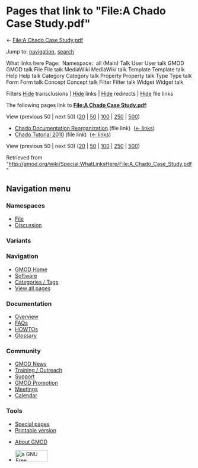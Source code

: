 <div id="mw-page-base" class="noprint">

</div>

<div id="mw-head-base" class="noprint">

</div>

<div id="content" class="mw-body" role="main">

<span id="top"></span>

<div id="mw-js-message" style="display:none;">

</div>



# <span dir="auto">Pages that link to "File:A Chado Case Study.pdf"</span>

<div id="bodyContent">

<div id="contentSub">

← [File:A Chado Case
Study.pdf](/wiki/File:A_Chado_Case_Study.pdf "File:A Chado Case Study.pdf")

</div>

<div id="jump-to-nav" class="mw-jump">

Jump to: [navigation](#mw-navigation), [search](#p-search)

</div>

<div id="mw-content-text">

What links here Page:  Namespace:  all (Main) Talk User User talk GMOD
GMOD talk File File talk MediaWiki MediaWiki talk Template Template talk
Help Help talk Category Category talk Property Property talk Type Type
talk Form Form talk Concept Concept talk Filter Filter talk Widget
Widget talk

Filters
[Hide](/mediawiki/index.php?title=Special:WhatLinksHere/File:A_Chado_Case_Study.pdf&hidetrans=1 "Special:WhatLinksHere/File:A Chado Case Study.pdf")
transclusions \|
[Hide](/mediawiki/index.php?title=Special:WhatLinksHere/File:A_Chado_Case_Study.pdf&hidelinks=1 "Special:WhatLinksHere/File:A Chado Case Study.pdf")
links \|
[Hide](/mediawiki/index.php?title=Special:WhatLinksHere/File:A_Chado_Case_Study.pdf&hideredirs=1 "Special:WhatLinksHere/File:A Chado Case Study.pdf")
redirects \|
[Hide](/mediawiki/index.php?title=Special:WhatLinksHere/File:A_Chado_Case_Study.pdf&hideimages=1 "Special:WhatLinksHere/File:A Chado Case Study.pdf")
file links

The following pages link to **[File:A Chado Case
Study.pdf](/wiki/File:A_Chado_Case_Study.pdf "File:A Chado Case Study.pdf")**:

View (previous 50 \| next 50)
([20](/mediawiki/index.php?title=Special:WhatLinksHere/File:A_Chado_Case_Study.pdf&limit=20 "Special:WhatLinksHere/File:A Chado Case Study.pdf")
\|
[50](/mediawiki/index.php?title=Special:WhatLinksHere/File:A_Chado_Case_Study.pdf&limit=50 "Special:WhatLinksHere/File:A Chado Case Study.pdf")
\|
[100](/mediawiki/index.php?title=Special:WhatLinksHere/File:A_Chado_Case_Study.pdf&limit=100 "Special:WhatLinksHere/File:A Chado Case Study.pdf")
\|
[250](/mediawiki/index.php?title=Special:WhatLinksHere/File:A_Chado_Case_Study.pdf&limit=250 "Special:WhatLinksHere/File:A Chado Case Study.pdf")
\|
[500](/mediawiki/index.php?title=Special:WhatLinksHere/File:A_Chado_Case_Study.pdf&limit=500 "Special:WhatLinksHere/File:A Chado Case Study.pdf"))

- [Chado Documentation
  Reorganization](/wiki/Chado_Documentation_Reorganization "Chado Documentation Reorganization")
  (file link) ‎ <span class="mw-whatlinkshere-tools">([←
  links](/mediawiki/index.php?title=Special:WhatLinksHere&target=Chado+Documentation+Reorganization "Special:WhatLinksHere"))</span>
- [Chado Tutorial 2010](/wiki/Chado_Tutorial_2010 "Chado Tutorial 2010")
  (file link) ‎ <span class="mw-whatlinkshere-tools">([←
  links](/mediawiki/index.php?title=Special:WhatLinksHere&target=Chado+Tutorial+2010 "Special:WhatLinksHere"))</span>

View (previous 50 \| next 50)
([20](/mediawiki/index.php?title=Special:WhatLinksHere/File:A_Chado_Case_Study.pdf&limit=20 "Special:WhatLinksHere/File:A Chado Case Study.pdf")
\|
[50](/mediawiki/index.php?title=Special:WhatLinksHere/File:A_Chado_Case_Study.pdf&limit=50 "Special:WhatLinksHere/File:A Chado Case Study.pdf")
\|
[100](/mediawiki/index.php?title=Special:WhatLinksHere/File:A_Chado_Case_Study.pdf&limit=100 "Special:WhatLinksHere/File:A Chado Case Study.pdf")
\|
[250](/mediawiki/index.php?title=Special:WhatLinksHere/File:A_Chado_Case_Study.pdf&limit=250 "Special:WhatLinksHere/File:A Chado Case Study.pdf")
\|
[500](/mediawiki/index.php?title=Special:WhatLinksHere/File:A_Chado_Case_Study.pdf&limit=500 "Special:WhatLinksHere/File:A Chado Case Study.pdf"))

</div>

<div class="printfooter">

Retrieved from
"<http://gmod.org/wiki/Special:WhatLinksHere/File:A_Chado_Case_Study.pdf>"

</div>

<div id="catlinks" class="catlinks catlinks-allhidden">

</div>

<div class="visualClear">

</div>

</div>

</div>

<div id="mw-navigation">

## Navigation menu

<div id="mw-head">



<div id="left-navigation">

<div id="p-namespaces" class="vectorTabs" role="navigation"
aria-labelledby="p-namespaces-label">

### Namespaces

- <span id="ca-nstab-image"><a href="/wiki/File:A_Chado_Case_Study.pdf" accesskey="c"
  title="View the file page [c]">File</a></span>
- <span id="ca-talk"><a
  href="/mediawiki/index.php?title=File_talk:A_Chado_Case_Study.pdf&amp;action=edit&amp;redlink=1"
  accesskey="t"
  title="Discussion about the content page [t]">Discussion</a></span>

</div>

<div id="p-variants" class="vectorMenu emptyPortlet" role="navigation"
aria-labelledby="p-variants-label">

### 

### Variants[](#)

<div class="menu">

</div>

</div>

</div>

<div id="right-navigation">





</div>



</div>

</div>

</div>

<div id="mw-panel">

<div id="p-logo" role="banner">

<a href="/wiki/Main_Page"
style="background-image: url(http://gmod.org/images/GMOD-cogs.png);"
title="Visit the main page"></a>

</div>

<div id="p-Navigation" class="portal" role="navigation"
aria-labelledby="p-Navigation-label">

### Navigation

<div class="body">

- <span id="n-GMOD-Home">[GMOD Home](/wiki/Main_Page)</span>
- <span id="n-Software">[Software](/wiki/GMOD_Components)</span>
- <span id="n-Categories-.2F-Tags">[Categories /
  Tags](/wiki/Categories)</span>
- <span id="n-View-all-pages">[View all
  pages](/wiki/Special:AllPages)</span>

</div>

</div>

<div id="p-Documentation" class="portal" role="navigation"
aria-labelledby="p-Documentation-label">

### Documentation

<div class="body">

- <span id="n-Overview">[Overview](/wiki/Overview)</span>
- <span id="n-FAQs">[FAQs](/wiki/Category:FAQ)</span>
- <span id="n-HOWTOs">[HOWTOs](/wiki/Category:HOWTO)</span>
- <span id="n-Glossary">[Glossary](/wiki/Glossary)</span>

</div>

</div>

<div id="p-Community" class="portal" role="navigation"
aria-labelledby="p-Community-label">

### Community

<div class="body">

- <span id="n-GMOD-News">[GMOD News](/wiki/GMOD_News)</span>
- <span id="n-Training-.2F-Outreach">[Training /
  Outreach](/wiki/Training_and_Outreach)</span>
- <span id="n-Support">[Support](/wiki/Support)</span>
- <span id="n-GMOD-Promotion">[GMOD
  Promotion](/wiki/GMOD_Promotion)</span>
- <span id="n-Meetings">[Meetings](/wiki/Meetings)</span>
- <span id="n-Calendar">[Calendar](/wiki/Calendar)</span>

</div>

</div>

<div id="p-tb" class="portal" role="navigation"
aria-labelledby="p-tb-label">

### Tools

<div class="body">

- <span id="t-specialpages"><a href="/wiki/Special:SpecialPages" accesskey="q"
  title="A list of all special pages [q]">Special pages</a></span>
- <span id="t-print"><a
  href="/mediawiki/index.php?title=Special:WhatLinksHere/File:A_Chado_Case_Study.pdf&amp;printable=yes"
  rel="alternate" accesskey="p"
  title="Printable version of this page [p]">Printable version</a></span>

</div>

</div>

</div>

</div>

<div id="footer" role="contentinfo">

- <span id="footer-places-about">[About
  GMOD](/wiki/GMOD:About "GMOD:About")</span>

<!-- -->

- <span id="footer-copyrightico">[<img src="http://www.gnu.org/graphics/gfdl-logo-small.png" width="88"
  height="31" alt="a GNU Free Documentation License" />](http://www.gnu.org/licenses/fdl-1.3.html)</span>




</div>
